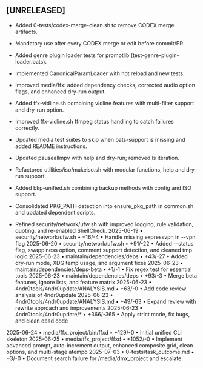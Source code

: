 ## [UNRELEASED]
- Added 0-tests/codex-merge-clean.sh to remove CODEX merge artifacts.
- Mandatory use after every CODEX merge or edit before commit/PR.
- Added genre plugin loader tests for promptlib (test-genre-plugin-loader.bats).

- Implemented CanonicalParamLoader with hot reload and new tests.
- Improved media/ffx: added dependency checks, corrected audio option flags,
  and enhanced dry-run output.
- Added ffx-vidline.sh combining vidline features with multi-filter support and dry-run option.
- Improved ffx-vidline.sh ffmpeg status handling to catch failures correctly.
- Updated media test suites to skip when bats-support is missing and added README instructions.
- Updated pauseallmpv with help and dry-run; removed ls iteration.

- Refactored utilities/iso/makeiso.sh with modular functions, help and dry-run support.
- Added bkp-unified.sh combining backup methods with config and ISO support.
- Consolidated PKG_PATH detection into ensure_pkg_path in common.sh and updated dependent scripts.
- Refined security/network/ufw.sh with improved logging, rule validation, quoting, and re-enabled ShellCheck.
2025-06-19 • security/network/ufw.sh • +16/-4 • Handle missing expressvpn in --vpn flag
2025-06-20 • security/network/ufw.sh • +91/-22 • Added --status flag, swappiness option, comment support detection, and cleaned tmp logic
2025-06-23 • maintain/dependencies/deps • +43/-27 • Added dry-run mode, XDG temp usage, and argument fixes
2025-06-23 • maintain/dependencies/deps-beta • +1/-1 • Fix regex test for essential tools
2025-06-23 • maintain/dependencies/deps • +93/-3 • Merge beta features, ignore lists, and feature matrix
2025-06-23 • 4ndr0tools/4ndr0update/ANALYSIS.md • +63/-0 • Add code review analysis of 4ndr0update
2025-06-23 • 4ndr0tools/4ndr0update/ANALYSIS.md • +49/-63 • Expand review with rewrite approach and improvements
2025-06-23 • 4ndr0tools/4ndr0update/* • +366/-365 • Apply strict mode, fix bugs, and clean dead code

2025-06-24 • media/ffx_project/bin/ffxd • +129/-0 • Initial unified CLI skeleton
2025-06-25 • media/ffx_project/ffxd • +1052/-0 • Implement advanced prompt, auto-increment output, enhanced composite grid, clean options, and multi-stage atempo
2025-07-03 • 0-tests/task_outcome.md • +3/-0 • Document search failure for /media/dmx_project and escalate
